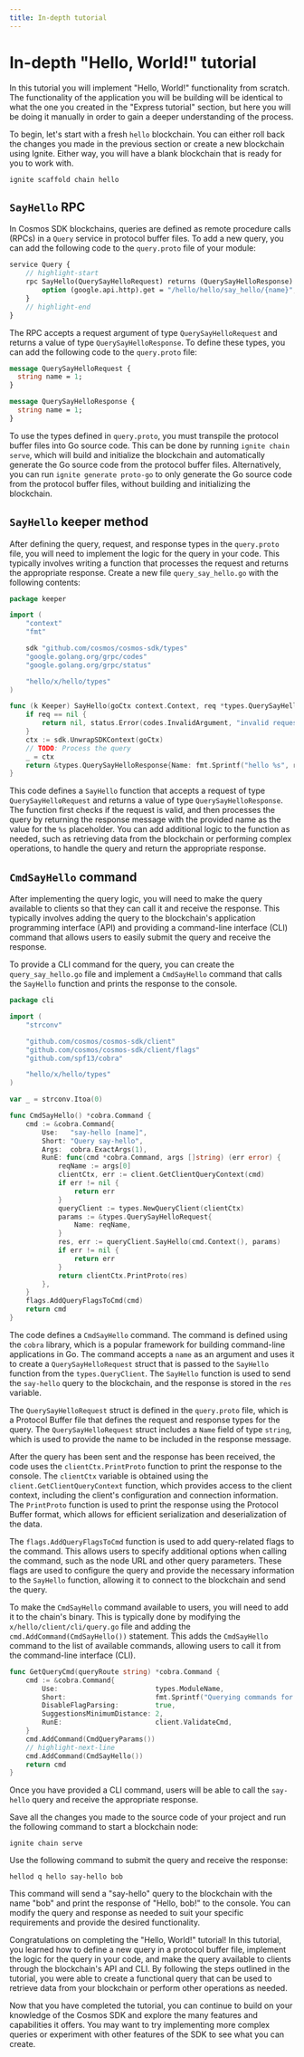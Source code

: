 ```yaml
---
title: In-depth tutorial
---
```


# In-depth "Hello, World!" tutorial

In this tutorial you will implement "Hello, World!" functionality from
scratch. The functionality of the application you will be building will be
identical to what the one you created in the "Express tutorial" section, but
here you will be doing it manually in order to gain a deeper understanding of
the process.

To begin, let's start with a fresh `hello` blockchain. You can either roll back
the changes you made in the previous section or create a new blockchain using
Ignite. Either way, you will have a blank blockchain that is ready for you to
work with.

```
ignite scaffold chain hello
```

## `SayHello` RPC

In Cosmos SDK blockchains, queries are defined as remote procedure calls (RPCs)
in a `Query` service in protocol buffer files. To add a new query, you can add
the following code to the `query.proto` file of your module:

```protobuf title="proto/hello/hello/query.proto"
service Query {
	// highlight-start
	rpc SayHello(QuerySayHelloRequest) returns (QuerySayHelloResponse) {
		option (google.api.http).get = "/hello/hello/say_hello/{name}";
	}
	// highlight-end
}
```

The RPC accepts a request argument of type `QuerySayHelloRequest` and returns a
value of type `QuerySayHelloResponse`. To define these types, you can add the
following code to the `query.proto` file:

```protobuf title="proto/hello/hello/query.proto"
message QuerySayHelloRequest {
  string name = 1;
}

message QuerySayHelloResponse {
  string name = 1;
}
```

To use the types defined in `query.proto`, you must transpile the protocol
buffer files into Go source code. This can be done by running `ignite chain
serve`, which will build and initialize the blockchain and automatically
generate the Go source code from the protocol buffer files. Alternatively, you
can run `ignite generate proto-go` to only generate the Go source code from the
protocol buffer files, without building and initializing the blockchain.

## `SayHello` keeper method

After defining the query, request, and response types in the `query.proto` file,
you will need to implement the logic for the query in your code. This typically
involves writing a function that processes the request and returns the
appropriate response. Create a new file `query_say_hello.go` with the following
contents:

```go title="x/hello/keeper/query_say_hello.go"
package keeper

import (
	"context"
	"fmt"

	sdk "github.com/cosmos/cosmos-sdk/types"
	"google.golang.org/grpc/codes"
	"google.golang.org/grpc/status"

	"hello/x/hello/types"
)

func (k Keeper) SayHello(goCtx context.Context, req *types.QuerySayHelloRequest) (*types.QuerySayHelloResponse, error) {
	if req == nil {
		return nil, status.Error(codes.InvalidArgument, "invalid request")
	}
	ctx := sdk.UnwrapSDKContext(goCtx)
	// TODO: Process the query
	_ = ctx
	return &types.QuerySayHelloResponse{Name: fmt.Sprintf("hello %s", req.Name)}, nil
}
```

This code defines a `SayHello` function that accepts a request of type
`QuerySayHelloRequest` and returns a value of type `QuerySayHelloResponse`. The
function first checks if the request is valid, and then processes the query by
returning the response message with the provided name as the value for the `%s`
placeholder. You can add additional logic to the function as needed, such as
retrieving data from the blockchain or performing complex operations, to handle
the query and return the appropriate response.

## `CmdSayHello` command

After implementing the query logic, you will need to make the query available to
clients so that they can call it and receive the response. This typically
involves adding the query to the blockchain's application programming interface
(API) and providing a command-line interface (CLI) command that allows users to
easily submit the query and receive the response.

To provide a CLI command for the query, you can create the `query_say_hello.go`
file and implement a `CmdSayHello` command that calls the `SayHello` function
and prints the response to the console.

```go title="x/hello/client/cli/query_say_hello.go"
package cli

import (
	"strconv"

	"github.com/cosmos/cosmos-sdk/client"
	"github.com/cosmos/cosmos-sdk/client/flags"
	"github.com/spf13/cobra"

	"hello/x/hello/types"
)

var _ = strconv.Itoa(0)

func CmdSayHello() *cobra.Command {
	cmd := &cobra.Command{
		Use:   "say-hello [name]",
		Short: "Query say-hello",
		Args:  cobra.ExactArgs(1),
		RunE: func(cmd *cobra.Command, args []string) (err error) {
			reqName := args[0]
			clientCtx, err := client.GetClientQueryContext(cmd)
			if err != nil {
				return err
			}
			queryClient := types.NewQueryClient(clientCtx)
			params := &types.QuerySayHelloRequest{
				Name: reqName,
			}
			res, err := queryClient.SayHello(cmd.Context(), params)
			if err != nil {
				return err
			}
			return clientCtx.PrintProto(res)
		},
	}
	flags.AddQueryFlagsToCmd(cmd)
	return cmd
}
```

The code defines a `CmdSayHello` command. The command is defined using the
`cobra` library, which is a popular framework for building command-line
applications in Go. The command accepts a `name` as an argument and uses it to
create a `QuerySayHelloRequest` struct that is passed to the `SayHello` function
from the `types.QueryClient`. The `SayHello` function is used to send the
`say-hello` query to the blockchain, and the response is stored in the `res`
variable.

The `QuerySayHelloRequest` struct is defined in the `query.proto` file, which is
a Protocol Buffer file that defines the request and response types for the
query. The `QuerySayHelloRequest` struct includes a `Name` field of type
`string`, which is used to provide the name to be included in the response
message.

After the query has been sent and the response has been received, the code uses
the `clientCtx.PrintProto` function to print the response to the console. The
`clientCtx` variable is obtained using the `client.GetClientQueryContext`
function, which provides access to the client context, including the client's
configuration and connection information. The `PrintProto` function is used to
print the response using the Protocol Buffer format, which allows for efficient
serialization and deserialization of the data.

The `flags.AddQueryFlagsToCmd` function is used to add query-related flags to
the command. This allows users to specify additional options when calling the
command, such as the node URL and other query parameters. These flags are used
to configure the query and provide the necessary information to the `SayHello`
function, allowing it to connect to the blockchain and send the query.

To make the `CmdSayHello` command available to users, you will need to add it to
the chain's binary. This is typically done by modifying the
`x/hello/client/cli/query.go` file and adding the
`cmd.AddCommand(CmdSayHello())` statement. This adds the `CmdSayHello` command
to the list of available commands, allowing users to call it from the
command-line interface (CLI).

```go title="x/hello/client/cli/query.go"
func GetQueryCmd(queryRoute string) *cobra.Command {
	cmd := &cobra.Command{
		Use:                        types.ModuleName,
		Short:                      fmt.Sprintf("Querying commands for the %s module", types.ModuleName),
		DisableFlagParsing:         true,
		SuggestionsMinimumDistance: 2,
		RunE:                       client.ValidateCmd,
	}
	cmd.AddCommand(CmdQueryParams())
	// highlight-next-line
	cmd.AddCommand(CmdSayHello())
	return cmd
}
```

Once you have provided a CLI command, users will be able to call the `say-hello`
query and receive the appropriate response.

Save all the changes you made to the source code of your project and run the
following command to start a blockchain node:

```
ignite chain serve
```

Use the following command to submit the query and receive the response:

```
hellod q hello say-hello bob
```

This command will send a "say-hello" query to the blockchain with the name "bob"
and print the response of "Hello, bob!" to the console. You can modify the query
and response as needed to suit your specific requirements and provide the
desired functionality.

Congratulations on completing the "Hello, World!" tutorial! In this tutorial,
you learned how to define a new query in a protocol buffer file, implement the
logic for the query in your code, and make the query available to clients
through the blockchain's API and CLI. By following the steps outlined in the
tutorial, you were able to create a functional query that can be used to
retrieve data from your blockchain or perform other operations as needed.

Now that you have completed the tutorial, you can continue to build on your
knowledge of the Cosmos SDK and explore the many features and capabilities it
offers. You may want to try implementing more complex queries or experiment with
other features of the SDK to see what you can create.